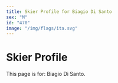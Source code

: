 ```yaml
---
title: Skier Profile for Biagio Di Santo
sex: "M"
id: "470"
image: "/img/flags/ita.svg" 
---
```


# Skier Profile

This page is for: Biagio Di Santo.
    